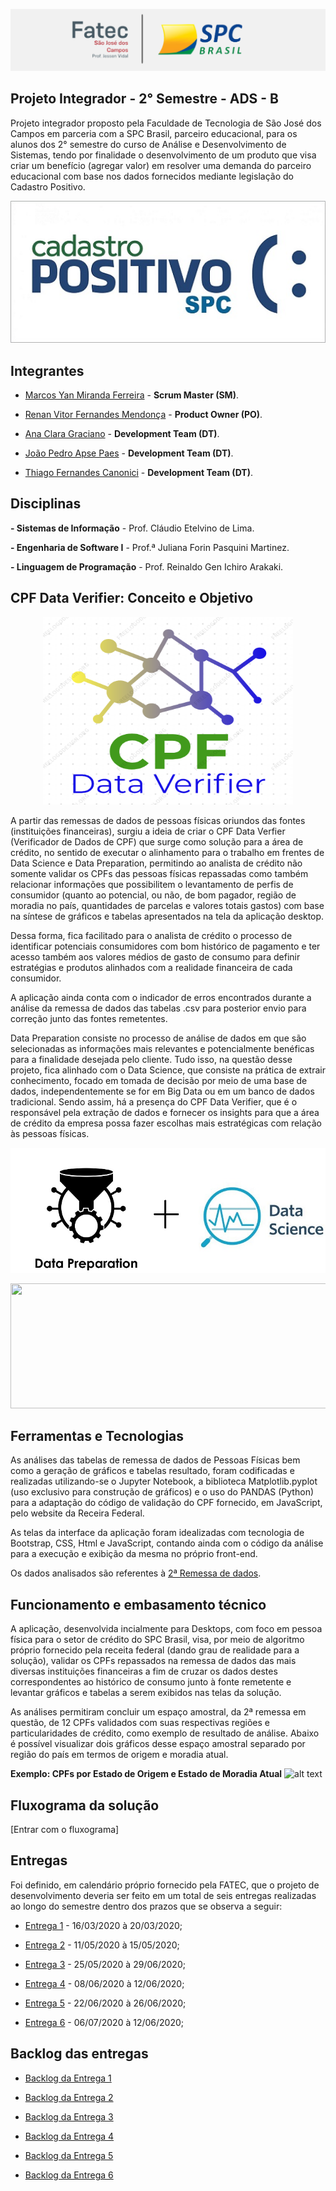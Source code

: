 ![alt text](https://github.com/equipespc/SPC_Fatec_G6/blob/master/Semana1/logoFINAL.jpg)

## Projeto Integrador - 2° Semestre - ADS - B

  Projeto integrador proposto pela Faculdade de Tecnologia de São José dos Campos em parceria com a SPC Brasil, parceiro educacional, para os alunos dos 2° semestre do curso de  Análise e Desenvolvimento de Sistemas, tendo por finalidade o desenvolvimento de um produto que visa criar um benefício (agregar valor) em resolver uma demanda do parceiro educacional com base nos dados fornecidos mediante legislação do Cadastro Positivo.
  
  <p align="center">
  <img src="https://github.com/equipespc/SPC_Fatec_G6/blob/master/Semana1/Cad_Pos.jpg">
</p>

## **Integrantes**

  - [Marcos Yan Miranda Ferreira](https://github.com/equipespc) - **Scrum Master (SM)**.

  - [Renan Vitor Fernandes Mendonça](https://github.com/RenanVitor) - **Product Owner (PO)**.

  - [Ana Clara Graciano](https://github.com/anaclaragraciano) - **Development Team (DT)**.

  - [João Pedro Apse Paes](https://github.com/JoaoPedroPaes) - **Development Team (DT)**.

  - [Thiago Fernandes Canonici](https://github.com/thiagoCan) - **Development Team (DT)**.

## **Disciplinas**
  
  **- Sistemas de Informação** - Prof. Cláudio Etelvino de Lima.
  
  **- Engenharia de Software I** - Prof.ª Juliana Forin Pasquini Martinez.
  
  **- Linguagem de Programação** - Prof. Reinaldo Gen Ichiro Arakaki.


## **CPF Data Verifier: Conceito e Objetivo**

  <p align="center">
  <img width="400" height="300" src="https://github.com/equipespc/SPC_Fatec_G6/blob/master/Semana%206/CPF_Data_Verifier_logo.png">
</p>

  A partir das remessas de dados de pessoas físicas oriundos das fontes (instituições financeiras), surgiu a ideia de criar o CPF Data Verfier (Verificador de Dados de CPF) que surge como solução para a área de crédito, no sentido de executar o alinhamento para o trabalho em frentes de Data Science e Data Preparation, permitindo ao analista de crédito não somente validar os CPFs das pessoas físicas repassadas como também relacionar informações que possibilitem o levantamento de perfis de consumidor (quanto ao potencial, ou não, de bom pagador, região de moradia no país, quantidades de parcelas e valores totais gastos) com base na síntese de gráficos e tabelas apresentados na tela da aplicação desktop.
  
   Dessa forma, fica facilitado para o analista de crédito o processo de identificar potenciais consumidores com bom histórico de pagamento e ter acesso também aos valores médios de gasto de consumo para definir estratégias e produtos alinhados com a realidade financeira de cada consumidor.
  
   A aplicação ainda conta com o indicador de erros encontrados durante a análise da remessa de dados das tabelas .csv para posterior envio para correção junto das fontes remetentes.
  
  Data Preparation consiste no processo de análise de dados em que são selecionadas as informações mais relevantes e potencialmente benéficas para a finalidade desejada pelo cliente. Tudo isso, na questão desse projeto, fica alinhado com o Data Science, que consiste na prática de extrair conhecimento, focado em tomada de decisão por meio de uma base de dados, independentemente se for em Big Data ou em um banco de dados tradicional. Sendo assim, há a presença do CPF Data Verifier, que é o responsável pela extração de dados e fornecer os insights para que a área de crédito da empresa possa fazer escolhas mais estratégicas com relação às pessoas físicas.
  
  <p align="center">
  <img width="600" height="200" src="https://github.com/equipespc/SPC_Fatec_G6/blob/master/Semana1/Data_Science.jpg">
</p>

  <p align="center">
  <img width="600" height="200" src="https://github.com/equipespc/SPC_Fatec_G6/blob/master/Semana%206/Benef%C3%ADcios_Data_Science_e_Preparation.png">
</p>
  
 ## **Ferramentas e Tecnologias** ##
 
  As análises das tabelas de remessa de dados de Pessoas Físicas bem como a geração de gráficos e tabelas resultado, foram codificadas e realizadas utilizando-se o Jupyter Notebook, a biblioteca Matplotlib.pyplot (uso exclusivo para construção de gráficos) e o uso do PANDAS (Python) para a adaptação do código de validação do CPF fornecido, em JavaScript, pelo website da Receira Federal.
  
  As telas da interface da aplicação foram idealizadas com tecnologia de Bootstrap, CSS, Html e JavaScript, contando ainda com o código da análise para a execução e exibição da mesma no próprio front-end.
  
  Os dados analisados são referentes à [2ª Remessa de dados](https://github.com/equipespc/SPC_Fatec_G6/tree/master/Semana%206/Dados%20-%202%C2%AA%20Remessa).

## **Funcionamento e embasamento técnico** ##
  
  A aplicação, desenvolvida incialmente para Desktops, com foco em pessoa física para o setor de crédito do SPC Brasil, visa, por meio de algoritmo próprio fornecido pela receita federal (dando grau de realidade para a solução), validar os CPFs repassados na remessa de dados das mais diversas instituições financeiras a fim de cruzar os dados destes correspondentes ao histórico de consumo junto à fonte remetente e levantar gráficos e tabelas a serem exibidos nas telas da solução.
  
  As análises permitiram concluir um espaço amostral, da 2ª remessa em questão, de 12 CPFs validados com suas respectivas regiões e particularidades de crédito, como exemplo de resultado de análise. Abaixo é possível visualizar dois gráficos desse espaço amostral separado por região do país em termos de origem e moradia atual.
  
 **Exemplo: CPFs por Estado de Origem e Estado de Moradia Atual**
 ![alt text](https://github.com/equipespc/SPC_Fatec_G6/blob/master/Semana%206/Gr%C3%A1fico_CPF%20Estado_e_Origem.PNG)
 
 ## **Fluxograma da solução** ##
 
 [Entrar com o fluxograma]

## **Entregas** ##

  Foi definido, em calendário próprio fornecido pela FATEC, que o projeto de desenvolvimento deveria ser feito em um total de seis entregas realizadas ao longo do semestre dentro dos prazos que se observa a seguir:
  
  - [Entrega 1](https://github.com/equipespc/SPC_Fatec_G6/tree/master/Semana1) - 16/03/2020 à 20/03/2020;
  
  - [Entrega 2](https://github.com/equipespc/SPC_Fatec_G6/tree/master/Semana2) - 11/05/2020 à 15/05/2020;
  
  - [Entrega 3](https://github.com/equipespc/SPC_Fatec_G6/tree/master/Semana3) - 25/05/2020 à 29/06/2020;
  
  - [Entrega 4](https://github.com/equipespc/SPC_Fatec_G6/tree/master/Semana%204) - 08/06/2020 à 12/06/2020;
  
  - [Entrega 5](https://github.com/equipespc/SPC_Fatec_G6/tree/master/Semana%205) - 22/06/2020 à 26/06/2020;
  
  - [Entrega 6](https://github.com/equipespc/SPC_Fatec_G6/tree/master/Semana%206) - 06/07/2020 à 12/06/2020;
  
  ## **Backlog das entregas** ##
  
  - [Backlog da Entrega 1](https://github.com/equipespc/SPC_Fatec_G6/blob/master/Semana1/Documenta%C3%A7%C3%A3o/PI_Modelo_VISAO_DESENV_OO.pdf)
  
  - [Backlog da Entrega 2](https://github.com/equipespc/SPC_Fatec_G6/blob/master/Semana2/Documenta%C3%A7%C3%A3o/Sprint2_time6%20(2).pdf)
  
  - [Backlog da Entrega 3](https://github.com/equipespc/SPC_Fatec_G6/blob/master/Semana3/Documentos/Product_Backlog_Grupo%206.xlsx)
  
  - [Backlog da Entrega 4](https://github.com/equipespc/SPC_Fatec_G6/blob/master/Semana%204/Back-end/Product_Backlog_Grupo%206_novo.xlsx)
  
  - [Backlog da Entrega 5](https://github.com/equipespc/SPC_Fatec_G6/blob/master/Semana%205/Product_Backlog_Grupo%206%20(2).xlsx)
  
  - [Backlog da Entrega 6](https://github.com/equipespc/SPC_Fatec_G6/blob/master/Semana%206/Product_Backlog_Grupo%206_novo.xlsx)






